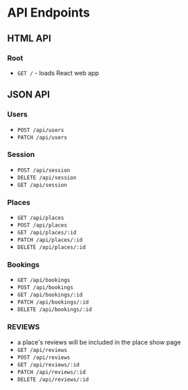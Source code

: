 # API Endpoints

## HTML API

### Root
  - `GET /` - loads React web app

## JSON API

### Users

- `POST /api/users`
- `PATCH /api/users`

### Session

- `POST /api/session`
- `DELETE /api/session`
- `GET /api/session`

### Places
- `GET /api/places`
- `POST /api/places`
- `GET /api/places/:id`
- `PATCH /api/places/:id`
- `DELETE /api/places/:id`

### Bookings
- `GET /api/bookings`
- `POST /api/bookings`
- `GET /api/bookings/:id`
- `PATCH /api/bookings/:id`
- `DELETE /api/bookings/:id`

### REVIEWS
- a place's reviews will be included in the place show page
- `GET /api/reviews`
- `POST /api/reviews`
- `GET /api/reviews/:id`
- `PATCH /api/reviews/:id`
- `DELETE /api/reviews/:id`
